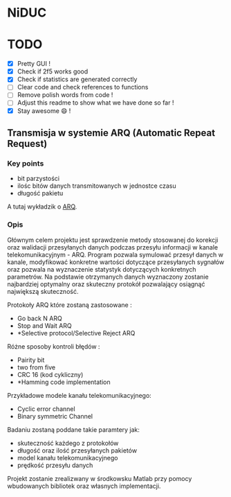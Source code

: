 # NiDUC

# TODO

- [x] Pretty GUI !
- [x] Check if 2f5 works good
- [x] Check if statistics are generated correctly
- [ ] Clear code and check references to functions
- [ ] Remove polish words from code !
- [ ] Adjust this readme to show what we have done so far ! 
- [x] Stay awesome :smile: ! 

## Transmisja w systemie  ARQ (Automatic Repeat Request)

### Key points

- bit parzystości
- ilośc bitów danych transmitowanych w jednostce czasu
- długość pakietu

A tutaj wykładzik o [ARQ](http://www.zsk.ict.pwr.wroc.pl/zsk/repository/dydaktyka/ndsc/wyklady/niezawodnosc_w11_12.pdf).

### Opis

Głównym celem projektu jest sprawdzenie metody stosowanej do korekcji oraz walidacji przesyłanych danych podczas przesyłu informacji w kanale telekomunikacyjnym - ARQ. Program pozwala symulować przesył danych w kanale, modyfikować konkretne wartości dotyczące przesyłanych sygnałów oraz pozwala na wyznaczenie statystyk dotyczących konkretnych parametrów. Na podstawie otrzymanych danych wyznaczony zostanie najbardziej optymalny oraz skuteczny protokół pozwalający osiągnąć największą skuteczność.

Protokoły ARQ które zostaną zastosowane :

- Go back N ARQ
- Stop and Wait ARQ
- *Selective protocol/Selective Reject ARQ

Różne sposoby kontroli błędów :

- Pairity bit
- two from five
- CRC 16 (kod cykliczny)
- *Hamming code implementation

Przykładowe modele kanału telekomunikacyjnego:

- Cyclic error channel
- Binary symmetric Channel

Badaniu zostaną poddane takie paramtery jak:

- skuteczność każdego z protokołów
- długość oraz ilość przesyłanych pakietów
- model kanału telekomunikacyjnego
- prędkość przesyłu danych

Projekt zostanie zrealizwany w środkowsku Matlab przy pomocy wbudowanych bibliotek oraz własnych implementacji.
